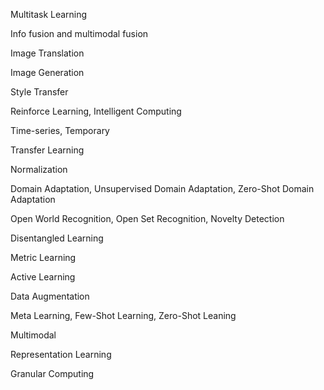 Multitask Learning

Info fusion and multimodal fusion

Image Translation

Image Generation

Style Transfer

Reinforce Learning, Intelligent Computing

Time-series, Temporary

Transfer Learning

Normalization

Domain Adaptation, Unsupervised Domain Adaptation, Zero-Shot Domain Adaptation

Open World Recognition, Open Set Recognition, Novelty Detection

Disentangled Learning

Metric Learning

Active Learning 

Data Augmentation

Meta Learning, Few-Shot Learning, Zero-Shot Leaning

Multimodal

Representation Learning

Granular Computing

